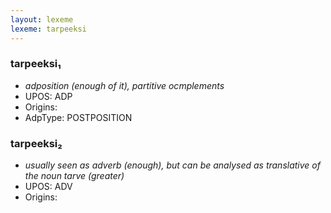 ```yaml
---
layout: lexeme
lexeme: tarpeeksi
---
```


###  tarpeeksi₁

* _adposition (enough of it), partitive ocmplements_
* UPOS:  ADP
* Origins: 
* AdpType:  POSTPOSITION


###  tarpeeksi₂

* _usually seen as adverb (enough), but can be analysed as translative of the noun *tarve* (greater)_
* UPOS:  ADV
* Origins: 

